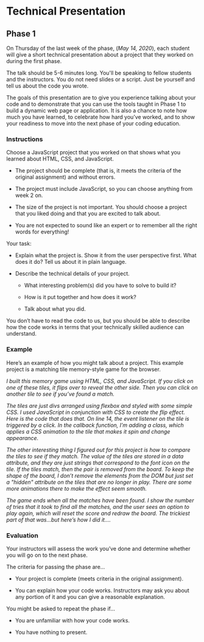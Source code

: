 # Technical Presentation

## Phase 1

On Thursday of the last week of the phase, (*May 14, 2020*), each student will give a short technical presentation about a project that they worked on during the first phase.

The talk should be 5-6 minutes long. You'll be speaking to fellow students and the instructors. You do not need slides or a script. Just be yourself and tell us about the code you wrote.

The goals of this presentation are to give you experience talking about your code and to demonstrate that you can use the tools taught in Phase 1 to build a dynamic web page or application. It is also a chance to note how much you have learned, to celebrate how hard you’ve worked, and to show your readiness to move into the next phase of your coding education.

### Instructions

Choose a JavaScript project that you worked on that shows what you learned about HTML, CSS, and JavaScript.

* The project should be complete (that is, it meets the criteria of the original assignment) and without errors.

* The project must include JavaScript, so you can choose anything from week 2 on.

* The size of the project is not important. You should choose a project that you liked doing and that you are excited to talk about.

* You are not expected to sound like an expert or to remember all the right words for everything!

Your task:

* Explain what the project is. Show it from the user perspective first. What does it do? Tell us about it in plain language.

* Describe the technical details of your project.

  * What interesting problem(s) did you have to solve to build it?

  * How is it put together and how does it work?

  * Talk about what you did.

You don’t have to read the code to us, but you should be able to describe how the code works in terms that your technically skilled audience can understand.

### Example

Here’s an example of how you might talk about a project. This example project is a matching tile memory-style game for the browser.

*I built this memory game using HTML, CSS, and JavaScript. If you click on one of these tiles, it flips over to reveal the other side. Then you can click on another tile to see if you’ve found a match.*

*The tiles are just divs arranged using flexbox and styled with some simple CSS. I used JavaScript in conjunction with CSS to create the flip effect.  Here is the code that does that. On line 14, the event listener on the tile is triggered by a click. In the callback function, I’m adding a class, which applies a CSS animation to the tile that makes it spin and change appearance.*

*The other interesting thing I figured out for this project is how to compare the tiles to see if they match. The value of the tiles are stored in a data attribute, and they are just strings that correspond to the font icon on the tile. If the tiles match, then the pair is removed from the board. To keep the shape of the board, I don’t remove the elements from the DOM but just set a "hidden" attribute on the tiles that are no longer in play. There are some more animations there to make the effect seem smooth.*

*The game ends when all the matches have been found. I show the number of tries that it took to find all the matches, and the user sees an option to play again, which will reset the score and redraw the board. The trickiest part of that was...but here’s how I did it….*

### Evaluation

Your instructors will assess the work you’ve done and determine whether you will go on to the next phase.

The criteria for passing the phase are…

* Your project is complete (meets criteria in the original assignment).

* You can explain how your code works. Instructors may ask you about any portion of it and you can give a reasonable explanation.

You might be asked to repeat the phase if…

* You are unfamiliar with how your code works.

* You have nothing to present.
